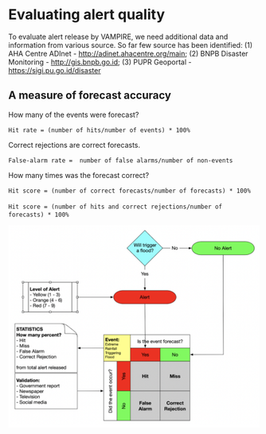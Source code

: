 # Evaluating alert quality

To evaluate alert release by VAMPIRE, we need additional data and information from various source. So far few source has been identified: (1) AHA Centre ADInet - http://adinet.ahacentre.org/main; (2) BNPB Disaster Monitoring - http://gis.bnpb.go.id; (3) PUPR Geoportal - https://sigi.pu.go.id/disaster 

## A measure of forecast accuracy

How many of the events were forecast?
	
	Hit rate = (number of hits/number of events) * 100%

Correct rejections are correct forecasts.

	False-alarm rate =	number of false alarms/number of non-events

How many times was the forecast correct?

	Hit score = (number of correct forecasts/number of forecasts) * 100%

	Hit score = (number of hits and correct rejections/number of forecasts) * 100%

![Stats](./img/stats.png)